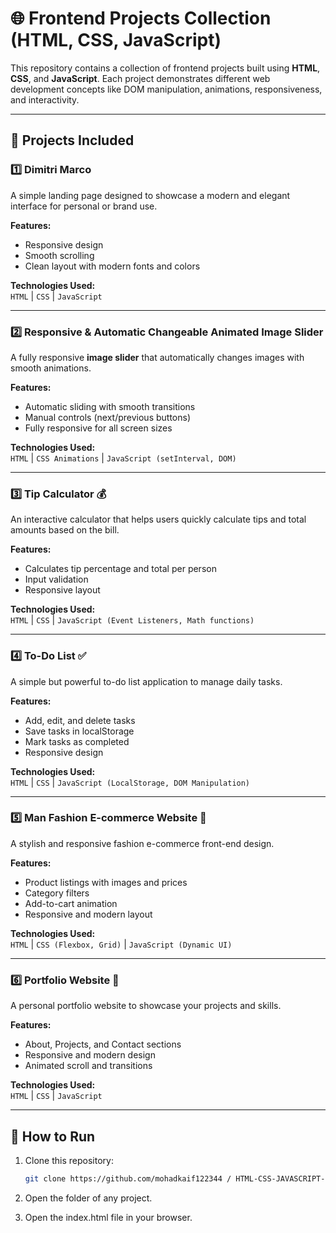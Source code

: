 # 🌐 Frontend Projects Collection (HTML, CSS, JavaScript)

This repository contains a collection of frontend projects built using **HTML**, **CSS**, and **JavaScript**. Each project demonstrates different web development concepts like DOM manipulation, animations, responsiveness, and interactivity.

---

## 📁 Projects Included

### 1️⃣ Dimitri Marco
A simple landing page designed to showcase a modern and elegant interface for personal or brand use.

**Features:**
- Responsive design  
- Smooth scrolling  
- Clean layout with modern fonts and colors  

**Technologies Used:**  
`HTML` | `CSS` | `JavaScript`

---

### 2️⃣ Responsive & Automatic Changeable Animated Image Slider
A fully responsive **image slider** that automatically changes images with smooth animations.

**Features:**
- Automatic sliding with smooth transitions  
- Manual controls (next/previous buttons)  
- Fully responsive for all screen sizes  

**Technologies Used:**  
`HTML` | `CSS Animations` | `JavaScript (setInterval, DOM)`  

---

### 3️⃣ Tip Calculator 💰
An interactive calculator that helps users quickly calculate tips and total amounts based on the bill.

**Features:**
- Calculates tip percentage and total per person  
- Input validation  
- Responsive layout  

**Technologies Used:**  
`HTML` | `CSS` | `JavaScript (Event Listeners, Math functions)`

---

### 4️⃣ To-Do List ✅
A simple but powerful to-do list application to manage daily tasks.

**Features:**
- Add, edit, and delete tasks  
- Save tasks in localStorage  
- Mark tasks as completed  
- Responsive design  

**Technologies Used:**  
`HTML` | `CSS` | `JavaScript (LocalStorage, DOM Manipulation)`

---

### 5️⃣ Man Fashion E-commerce Website 🛒
A stylish and responsive fashion e-commerce front-end design.

**Features:**
- Product listings with images and prices  
- Category filters  
- Add-to-cart animation  
- Responsive and modern layout  

**Technologies Used:**  
`HTML` | `CSS (Flexbox, Grid)` | `JavaScript (Dynamic UI)`

---

### 6️⃣ Portfolio Website 🌟
A personal portfolio website to showcase your projects and skills.

**Features:**
- About, Projects, and Contact sections  
- Responsive and modern design  
- Animated scroll and transitions  

**Technologies Used:**  
`HTML` | `CSS` | `JavaScript`

---

## 🧠 How to Run
1. Clone this repository:
   ```bash
   git clone https://github.com/mohadkaif122344 / HTML-CSS-JAVASCRIPT-PROJECTS.git
   
 2. Open the folder of any project.

3. Open the index.html file in your browser.

